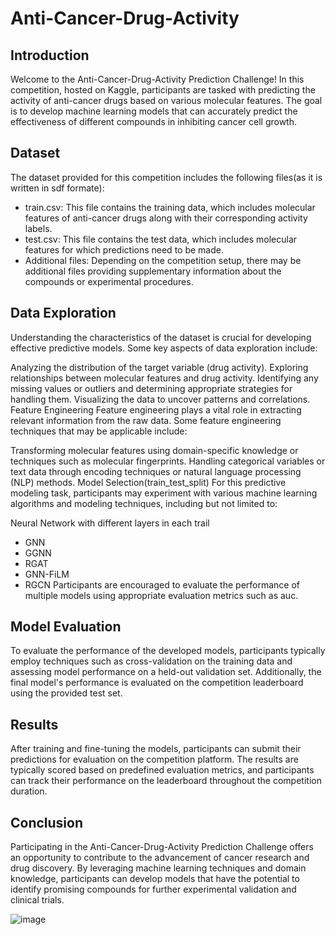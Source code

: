 # Anti-Cancer-Drug-Activity
## Introduction
Welcome to the Anti-Cancer-Drug-Activity Prediction Challenge! In this competition, hosted on Kaggle, participants are tasked with predicting the activity of anti-cancer drugs based on various molecular features. The goal is to develop machine learning models that can accurately predict the effectiveness of different compounds in inhibiting cancer cell growth.

## Dataset
The dataset provided for this competition includes the following files(as it is written in sdf formate):

* train.csv: This file contains the training data, which includes molecular features of anti-cancer drugs along with their corresponding activity labels.
* test.csv: This file contains the test data, which includes molecular features for which predictions need to be made.
* Additional files: Depending on the competition setup, there may be additional files providing supplementary information about the compounds or experimental procedures.
  
## Data Exploration
Understanding the characteristics of the dataset is crucial for developing effective predictive models. Some key aspects of data exploration include:

Analyzing the distribution of the target variable (drug activity).
Exploring relationships between molecular features and drug activity.
Identifying any missing values or outliers and determining appropriate strategies for handling them.
Visualizing the data to uncover patterns and correlations.
Feature Engineering
Feature engineering plays a vital role in extracting relevant information from the raw data. Some feature engineering techniques that may be applicable include:

Transforming molecular features using domain-specific knowledge or techniques such as molecular fingerprints.
Handling categorical variables or text data through encoding techniques or natural language processing (NLP) methods.
Model Selection(train_test_split)
For this predictive modeling task, participants may experiment with various machine learning algorithms and modeling techniques, including but not limited to:

Neural Network with different layers in each trail
* GNN
* GGNN
* RGAT
* GNN-FiLM
* RGCN
Participants are encouraged to evaluate the performance of multiple models using appropriate evaluation metrics such as auc.

## Model Evaluation
To evaluate the performance of the developed models, participants typically employ techniques such as cross-validation on the training data and assessing model performance on a held-out validation set. Additionally, the final model's performance is evaluated on the competition leaderboard using the provided test set.

## Results
After training and fine-tuning the models, participants can submit their predictions for evaluation on the competition platform. The results are typically scored based on predefined evaluation metrics, and participants can track their performance on the leaderboard throughout the competition duration.

## Conclusion
Participating in the Anti-Cancer-Drug-Activity Prediction Challenge offers an opportunity to contribute to the advancement of cancer research and drug discovery. By leveraging machine learning techniques and domain knowledge, participants can develop models that have the potential to identify promising compounds for further experimental validation and clinical trials.


![image](https://github.com/AyaAHabiba/Anti-Cancer-Drug-Activity/assets/100422522/f003ce72-e165-4084-9890-50f7d9ab8751)

